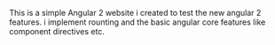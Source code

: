 This is a simple Angular 2 website i created to test the new angular 2 features. i implement rounting and the basic angular core features like component directives etc. 